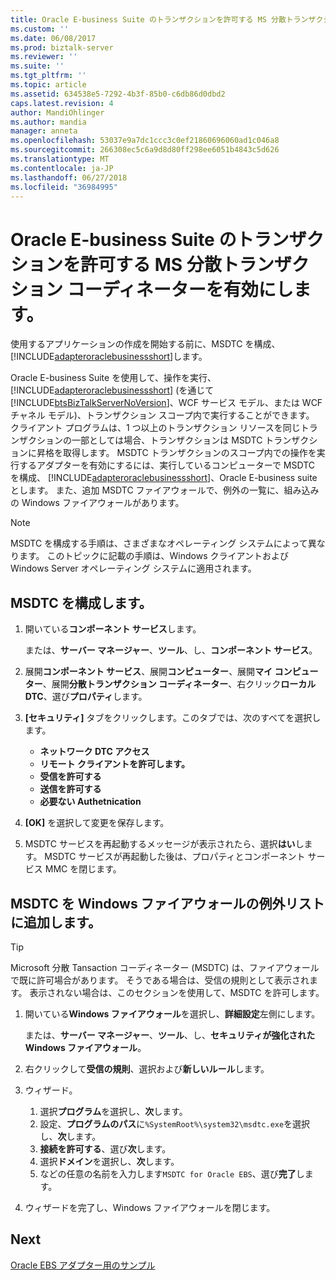 ```yaml
---
title: Oracle E-business Suite のトランザクションを許可する MS 分散トランザクション コーディネーターを有効にする |Microsoft Docs
ms.custom: ''
ms.date: 06/08/2017
ms.prod: biztalk-server
ms.reviewer: ''
ms.suite: ''
ms.tgt_pltfrm: ''
ms.topic: article
ms.assetid: 634538e5-7292-4b3f-85b0-c6db86d0dbd2
caps.latest.revision: 4
author: MandiOhlinger
ms.author: mandia
manager: anneta
ms.openlocfilehash: 53037e9a7dc1ccc3c0ef21860696060ad1c046a8
ms.sourcegitcommit: 266308ec5c6a9d8d80ff298ee6051b4843c5d626
ms.translationtype: MT
ms.contentlocale: ja-JP
ms.lasthandoff: 06/27/2018
ms.locfileid: "36984995"
---
```

# <a name="enable-ms-distributed-transaction-coordinator-to-allow-transactions-for-oracle-e-business-suite"></a>Oracle E-business Suite のトランザクションを許可する MS 分散トランザクション コーディネーターを有効にします。
使用するアプリケーションの作成を開始する前に、MSDTC を構成、[!INCLUDE[adapteroraclebusinessshort](../../includes/adapteroraclebusinessshort-md.md)]します。  
  
Oracle E-business Suite を使用して、操作を実行、 [!INCLUDE[adapteroraclebusinessshort](../../includes/adapteroraclebusinessshort-md.md)] (を通じて[!INCLUDE[btsBizTalkServerNoVersion](../../includes/btsbiztalkservernoversion-md.md)]、WCF サービス モデル、または WCF チャネル モデル)、トランザクション スコープ内で実行することができます。 クライアント プログラムは、1 つ以上のトランザクション リソースを同じトランザクションの一部としては場合、トランザクションは MSDTC トランザクションに昇格を取得します。 MSDTC トランザクションのスコープ内での操作を実行するアダプターを有効にするには、実行しているコンピューターで MSDTC を構成、 [!INCLUDE[adapteroraclebusinessshort](../../includes/adapteroraclebusinessshort-md.md)]、Oracle E-business suite とします。 また、追加 MSDTC ファイアウォールで、例外の一覧に、組み込みの Windows ファイアウォールがあります。 
  
> [!NOTE]
>  MSDTC を構成する手順は、さまざまなオペレーティング システムによって異なります。 このトピックに記載の手順は、Windows クライアントおよび Windows Server オペレーティング システムに適用されます。  
  
## <a name="configure-msdtc"></a>MSDTC を構成します。  
  
1. 開いている**コンポーネント サービス**します。  

   または、**サーバー マネージャー**、**ツール**、し、**コンポーネント サービス**。  
  
2. 展開**コンポーネント サービス**、展開**コンピューター**、展開**マイ コンピューター**、展開**分散トランザクション コーディネーター**、右クリック**ローカル DTC**、選び**プロパティ**します。  
  
3. **[セキュリティ]** タブをクリックします。このタブでは、次のすべてを選択します。 

   - **ネットワーク DTC アクセス**
   - **リモート クライアントを許可します。** 
   - **受信を許可する** 
   - **送信を許可する** 
   - **必要ない Authetnication**
  
4. **[OK]** を選択して変更を保存します。  
  
5. MSDTC サービスを再起動するメッセージが表示されたら、選択**はい**します。 MSDTC サービスが再起動した後は、プロパティとコンポーネント サービス MMC を閉じます。 
  
## <a name="add-msdtc-to-windows-firewall-exceptions-list"></a>MSDTC を Windows ファイアウォールの例外リストに追加します。  

> [!TIP] 
>  Microsoft 分散 Tansaction コーディネーター (MSDTC) は、ファイアウォールで既に許可場合があります。 そうである場合は、受信の規則として表示されます。 表示されない場合は、このセクションを使用して、MSDTC を許可します。 

1.  開いている**Windows ファイアウォール**を選択し、**詳細設定**左側にします。  

    または、**サーバー マネージャー**、**ツール**、し、**セキュリティが強化された Windows ファイアウォール**。  
  
2.  右クリックして**受信の規則**、選択および**新しいルール**します。  
  
3.  ウィザード。 

    1. 選択**プログラム**を選択し、**次**します。 
    2. 設定、**プログラムのパス**に`%SystemRoot%\system32\msdtc.exe`を選択し、**次**します。  
    3. **接続を許可する**、選び**次**します。
    4. 選択**ドメイン**を選択し、**次**します。
    5. などの任意の名前を入力します`MSDTC for Oracle EBS`、選び**完了**します。
  
5.  ウィザードを完了し、Windows ファイアウォールを閉じます。 
  
## <a name="next"></a>Next 
[Oracle EBS アダプター用のサンプル](../../adapters-and-accelerators/adapter-oracle-ebs/samples-for-the-oracle-ebs-adapter.md)